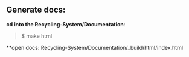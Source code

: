 ## Generate docs:
**cd into the Recycling-System/Documentation**:
> $ make html

**open docs: Recycling-System/Documentation/_build/html/index.html
